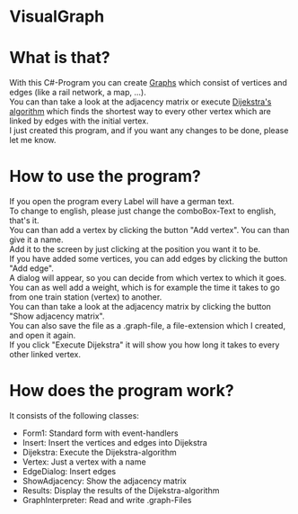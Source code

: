 # VisualGraph
# What is that?
With this C#-Program you can create [Graphs](https://en.wikipedia.org/wiki/Graph_(discrete_mathematics)) which consist of vertices and edges (like a rail network, a map, ...).  
You can than take a look at the adjacency matrix or execute [Dijekstra's algorithm](https://en.wikipedia.org/wiki/Dijkstra%27s_algorithm) which finds the shortest way to every other vertex which are linked by edges with the initial vertex.  
I just created this program, and if you want any changes to be done, please let me know.
# How to use the program?
If you open the program every Label will have a german text.  
To change to english, please just change the comboBox-Text to english, that's it.  
You can than add a vertex by clicking the button "Add vertex". You can than give it a name.  
Add it to the screen by just clicking at the position you want it to be.  
If you have added some vertices, you can add edges by clicking the button "Add edge".  
A dialog will appear, so you can decide from which vertex to which it goes.  
You can as well add a weight, which is for example the time it takes to go from one train station (vertex) to another.  
You can than take a look at the adjacency matrix by clicking the button "Show adjacency matrix".  
You can also save the file as a .graph-file, a file-extension which I created, and open it again.  
If you click "Execute Dijekstra" it will show you how long it takes to every other linked vertex.  
# How does the program work?
It consists of the following classes:
* Form1: Standard form with event-handlers
* Insert: Insert the vertices and edges into Dijekstra
* Dijekstra: Execute the Dijekstra-algorithm
* Vertex: Just a vertex with a name
* EdgeDialog: Insert edges
* ShowAdjacency: Show the adjacency matrix
* Results: Display the results of the Dijekstra-algorithm
* GraphInterpreter: Read and write .graph-Files
